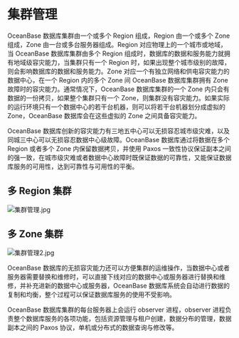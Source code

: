 # 集群管理

OceanBase 数据库集群由一个或多个 Region 组成，Region 由一个或多个 Zone 组成，Zone 由一台或多台服务器组成。Region 对应物理上的一个城市或地域，当 OceanBase 数据库集群由多个 Region 组成时，数据库的数据和服务能力就拥有地域级容灾能力，当集群只有一个 Region 时，如果出现整个城市级别的故障，则会影响数据库的数据和服务能力。Zone 对应一个有独立网络和供电容灾能力的数据中心，在一个 Region 内的多个 Zone 间 OceanBase 数据库集群拥有 Zone 故障时的容灾能力。通常情况下，OceanBase 数据库集群的一个 Zone 内只会有数据的一份拷贝，如果整个集群只有一个 Zone，则集群没有容灾能力。如果实际的运行环境只有一个数据中心的若干台机器，则可以将若干台机器划分成虚拟的 Zone，OceanBase 数据库会在这些虚拟的 Zone 之间具备容灾能力。

OceanBase 数据库创新的容灾能力有三地五中心可以无损容忍城市级灾难，以及同城三中心可以无损容忍数据中心级故障。OceanBase 数据库通过将数据在多个 Region 或者多个 Zone 内保留数据拷贝，并使用 Paxos 一致性协议保证副本之间的强一致，在城市级灾难或者数据中心故障时既保证数据的可靠性，又能保证数据库服务的可用性，达到可靠性与可用性的平衡。

## 多 Region 集群

![集群管理.jpg](https://help-static-aliyun-doc.aliyuncs.com/assets/img/zh-CN/5193025261/p184497.jpg "集群管理.jpg")

## 多 Zone 集群

![集群管理2.jpg](https://help-static-aliyun-doc.aliyuncs.com/assets/img/zh-CN/6193025261/p184498.jpg "集群管理2.jpg")

OceanBase 数据库的无损容灾能力还可以方便集群的运维操作，当数据中心或者服务器需要替换和维修时，可以直接下线对应的数据中心或服务器进行替换和维修，并补充进新的数据中心或服务器，OceanBase 数据库系统会自动进行数据的复制和均衡，整个过程可以保证数据库服务的使用不受影响。

OceanBase 数据库集群的每台服务器上会运行 observer 进程，observer 进程负责整个数据库服务的各项功能，包括资源管理与租户创建，数据分布的管理，数据副本之间的 Paxos 协议，单机或分布式的数据查询与修改等。
